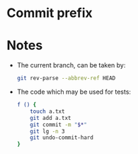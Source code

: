 # Commit prefix


# Notes


* The current branch, can be taken by:

    ```sh
    git rev-parse --abbrev-ref HEAD
    ```

* The code which may be used for tests:

    ```sh
    f () {
        touch a.txt
        git add a.txt
        git commit -m "$*"
        git lg -n 3
        git undo-commit-hard
    }
    ```
